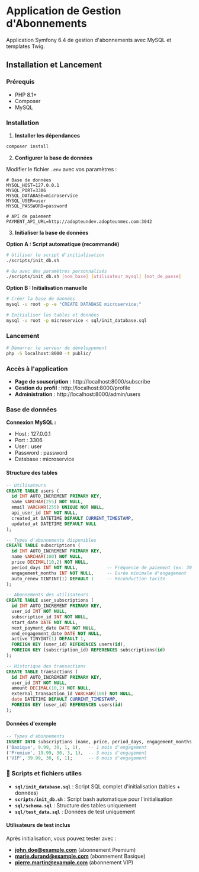# Application de Gestion d'Abonnements

Application Symfony 6.4 de gestion d'abonnements avec MySQL et templates Twig.

## Installation et Lancement

### Prérequis
- PHP 8.1+
- Composer
- MySQL

### Installation

1. **Installer les dépendances**
```bash
composer install
```

2. **Configurer la base de données**

Modifier le fichier `.env` avec vos paramètres :
```
# Base de données
MYSQL_HOST=127.0.0.1
MYSQL_PORT=3306
MYSQL_DATABASE=microservice
MYSQL_USER=user
MYSQL_PASSWORD=password

# API de paiement
PAYMENT_API_URL=http://adopteundev.adopteunmec.com:3042
```

3. **Initialiser la base de données**

**Option A : Script automatique (recommandé)**
```bash
# Utiliser le script d'initialisation
./scripts/init_db.sh

# Ou avec des paramètres personnalisés
./scripts/init_db.sh [nom_base] [utilisateur_mysql] [mot_de_passe]
```

**Option B : Initialisation manuelle**
```bash
# Créer la base de données
mysql -u root -p -e "CREATE DATABASE microservice;"

# Initialiser les tables et données
mysql -u root -p microservice < sql/init_database.sql
```

### Lancement

```bash
# Démarrer le serveur de développement
php -S localhost:8000 -t public/
```

### Accès à l'application

- **Page de souscription** : http://localhost:8000/subscribe
- **Gestion du profil** : http://localhost:8000/profile
- **Administration** : http://localhost:8000/admin/users

### Base de données

**Connexion MySQL :**
- Host : 127.0.0.1
- Port : 3306
- User : user
- Password : password
- Database : microservice

#### Structure des tables

```sql
-- Utilisateurs
CREATE TABLE users (
  id INT AUTO_INCREMENT PRIMARY KEY,
  name VARCHAR(255) NOT NULL,
  email VARCHAR(255) UNIQUE NOT NULL,
  api_user_id INT NOT NULL,
  created_at DATETIME DEFAULT CURRENT_TIMESTAMP,
  updated_at DATETIME DEFAULT NULL
);

-- Types d'abonnements disponibles
CREATE TABLE subscriptions (
  id INT AUTO_INCREMENT PRIMARY KEY,
  name VARCHAR(100) NOT NULL,
  price DECIMAL(10,2) NOT NULL,
  period_days INT NOT NULL,           -- Fréquence de paiement (ex: 30 jours)
  engagement_months INT NOT NULL,     -- Durée minimale d'engagement
  auto_renew TINYINT(1) DEFAULT 1     -- Reconduction tacite
);

-- Abonnements des utilisateurs
CREATE TABLE user_subscriptions (
  id INT AUTO_INCREMENT PRIMARY KEY,
  user_id INT NOT NULL,
  subscription_id INT NOT NULL,
  start_date DATE NOT NULL,
  next_payment_date DATE NOT NULL,
  end_engagement_date DATE NOT NULL,
  active TINYINT(1) DEFAULT 1,
  FOREIGN KEY (user_id) REFERENCES users(id),
  FOREIGN KEY (subscription_id) REFERENCES subscriptions(id)
);

-- Historique des transactions
CREATE TABLE transactions (
  id INT AUTO_INCREMENT PRIMARY KEY,
  user_id INT NOT NULL,
  amount DECIMAL(10,2) NOT NULL,
  external_transaction_id VARCHAR(100) NOT NULL,
  date DATETIME DEFAULT CURRENT_TIMESTAMP,
  FOREIGN KEY (user_id) REFERENCES users(id)
);
```

#### Données d'exemple

```sql
-- Types d'abonnements
INSERT INTO subscriptions (name, price, period_days, engagement_months, auto_renew) VALUES
('Basique', 9.99, 30, 1, 1),   -- 1 mois d'engagement
('Premium', 19.99, 30, 3, 1),  -- 3 mois d'engagement  
('VIP', 39.99, 30, 6, 1);      -- 6 mois d'engagement
```

### 📁 Scripts et fichiers utiles

- **`sql/init_database.sql`** : Script SQL complet d'initialisation (tables + données)
- **`scripts/init_db.sh`** : Script bash automatique pour l'initialisation
- **`sql/schema.sql`** : Structure des tables uniquement
- **`sql/test_data.sql`** : Données de test uniquement

#### Utilisateurs de test inclus

Après initialisation, vous pouvez tester avec :
- **john.doe@example.com** (abonnement Premium)
- **marie.durand@example.com** (abonnement Basique)
- **pierre.martin@example.com** (abonnement VIP)
